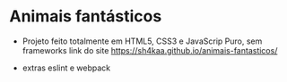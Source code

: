 # Animais fantásticos

- Projeto feito totalmente em HTML5, CSS3 e JavaScrip Puro, sem frameworks
link do site https://sh4kaa.github.io/animais-fantasticos/

- extras eslint e webpack